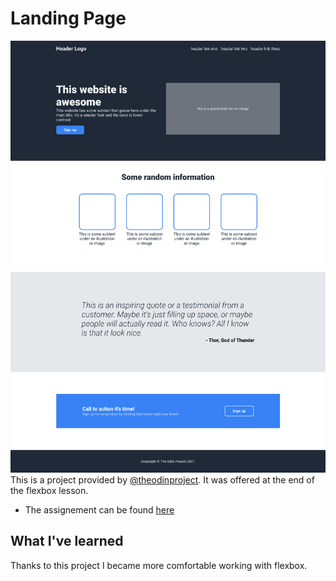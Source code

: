 # Landing Page
![Page screenshot](./screenshot.png)
This is a project provided by [@theodinproject](https://www.theodinproject.com/). It was offered at the end of the flexbox lesson.
- The assignement can be found [here](https://www.theodinproject.com/lessons/foundations-landing-page)

## What I've learned
Thanks to this project I became more comfortable working with flexbox.